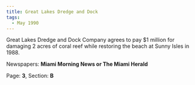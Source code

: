```yaml
---  
title: Great Lakes Dredge and Dock  
tags:  
  - May 1990  
---  
```

  
Great Lakes Dredge and Dock Company agrees to pay $1 million for damaging 2 acres of coral reef while restoring the beach at Sunny Isles in 1988.  
  
Newspapers: **Miami Morning News or The Miami Herald**  
  
Page: **3**, Section: **B** 
